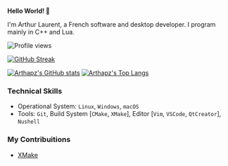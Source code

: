 **Hello World! 👋**

I'm Arthur Laurent, a French software and desktop developer. I program mainly in C++ and Lua.

![Profile views](https://komarev.com/ghpvc/?username=Arthapz&style=flat-square)

[![GitHub Streak](https://github-readme-streak-stats.herokuapp.com?user=arthapz&theme=tokyonight)](https://git.io/streak-stats)

[![Arthapz's GitHub stats](https://github-readme-stats-git-masterrstaa-rickstaa.vercel.app/api?username=Arthapz&show_icons=true&theme=tokyonight&count_private=true&custom_title=Arthapz%27s%20GitHub%20stats)](https://github.com/anuraghazra/github-readme-stats)
[![Arthapz's Top Langs](https://github-readme-stats-git-masterrstaa-rickstaa.vercel.app/api/top-langs/?username=Arthapz&layout=compact&show_icons=true&theme=tokyonight&custom_title=Arthapz%27s%20Top%20Langs)](https://github.com/anuraghazra/github-readme-stats)

### Technical Skills

- Operational System: `Linux`, `Windows`, `macOS`
- Tools: `Git`, Build System [`CMake`, `XMake`], Editor [`Vim`, `VSCode`, `QtCreator`], `Nushell`

### My Contribuitions

- [XMake](https://github.com/xmake-io/xmake/pulls?q=author%3Aarthapz)
